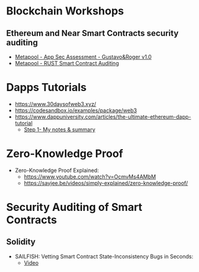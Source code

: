 # Blockchain Workshops

## Ethereum and Near Smart Contracts security auditing

* [Metapool - App Sec Assessment - Gustavo&Roger v1.0](Metapool_AppSec_Assessment_Gustavo&Roger_v1.0.pdf)
* [Metapool - RUST Smart Contract Auditing](Metapool_RUST_Smart_Contract_Auditing)


# Dapps Tutorials

* https://www.30daysofweb3.xyz/
* https://codesandbox.io/examples/package/web3
* https://www.dappuniversity.com/articles/the-ultimate-ethereum-dapp-tutorial
  - [Step 1- My notes & summary](ethereum_dapp_tutorial/)

# Zero-Knowledge Proof

- Zero-Knowledge Proof Explained:
  * https://www.youtube.com/watch?v=OcmvMs4AMbM
  * https://savjee.be/videos/simply-explained/zero-knowledge-proof/

# Security Auditing of Smart Contracts 

## Solidity

- SAILFISH: Vetting Smart Contract State-Inconsistency Bugs in Seconds:
  * [Video](https://www.youtube.com/watch?v=L7rxQzr7_0E)
  